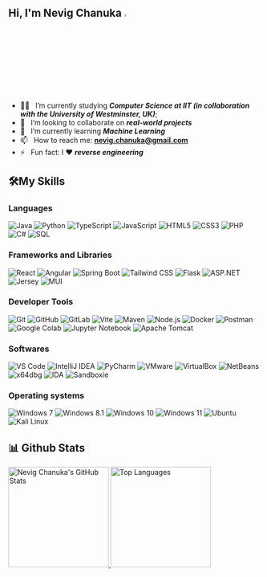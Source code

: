## Hi, I'm Nevig Chanuka <img src="https://media.giphy.com/media/hvRJCLFzcasrR4ia7z/giphy.gif" width="4%">

- 👨‍🎓 &nbsp; I’m currently studying ___**Computer Science at IIT (in collaboration with the University of Westminster, UK)**___; 
- 👯 &nbsp; I’m looking to collaborate on ___**real-world projects**___
- 🌱 &nbsp; I’m currently learning  ___**Machine Learning**___ 
- 📫 &nbsp; How to reach me: **nevig.chanuka@gmail.com**
- ⚡  &nbsp; Fun fact: I ❤️ ___**reverse engineering**___


## 🛠️My Skills 
### Languages 

<p align="left">

  <img src="https://img.shields.io/badge/Java-ED8B00?style=for-the-badge&logo=openjdk&logoColor=white" alt="Java">
  <img src="https://img.shields.io/badge/Python-3776AB?style=for-the-badge&logo=python&logoColor=white" alt="Python">
  <img src="https://img.shields.io/badge/TypeScript-3178C6?style=for-the-badge&logo=typescript&logoColor=white" alt="TypeScript">
  <img src="https://img.shields.io/badge/JavaScript-F7DF1E?style=for-the-badge&logo=javascript&logoColor=black" alt="JavaScript">
  <img src="https://img.shields.io/badge/HTML5-E34F26?style=for-the-badge&logo=html5&logoColor=white" alt="HTML5">
  <img src="https://img.shields.io/badge/CSS3-1572B6?style=for-the-badge&logo=css3&logoColor=white" alt="CSS3">
  <img src="https://img.shields.io/badge/PHP-777BB4?style=for-the-badge&logo=php&logoColor=white" alt="PHP">
  <img src="https://img.shields.io/badge/C%23-239120?style=for-the-badge&logo=c-sharp&logoColor=white" alt="C#">
  <img src="https://img.shields.io/badge/SQL-4479A1?style=for-the-badge&logo=mysql&logoColor=white" alt="SQL">

</p>

### Frameworks and Libraries

<p align="left">
  
  <img src="https://img.shields.io/badge/React-61DAFB?style=for-the-badge&logo=react&logoColor=black" alt="React">
  <img src="https://img.shields.io/badge/Angular-DD0031?style=for-the-badge&logo=angular&logoColor=white" alt="Angular">
  <img src="https://img.shields.io/badge/Spring_Boot-6DB33F?style=for-the-badge&logo=springboot&logoColor=white" alt="Spring Boot">
  <img src="https://img.shields.io/badge/Tailwind_CSS-06B6D4?style=for-the-badge&logo=tailwind-css&logoColor=white" alt="Tailwind CSS">
  <img src="https://img.shields.io/badge/Flask-000000?style=for-the-badge&logo=flask&logoColor=white" alt="Flask">
  <img src="https://img.shields.io/badge/ASP.NET-512BD4?style=for-the-badge&logo=dotnet&logoColor=white" alt="ASP.NET">
  <img src="https://img.shields.io/badge/Jersey-008000?style=for-the-badge" alt="Jersey">
  <img src="https://img.shields.io/badge/MUI-007FFF?style=for-the-badge&logo=mui&logoColor=white" alt="MUI">



</p>

### Developer Tools

<p>
  <img src="https://img.shields.io/badge/Git-F05032?style=for-the-badge&logo=git&logoColor=white" alt="Git">
  <img src="https://img.shields.io/badge/GitHub-181717?style=for-the-badge&logo=github&logoColor=white" alt="GitHub">
  <img src="https://img.shields.io/badge/GitLab-FC6D26?style=for-the-badge&logo=gitlab&logoColor=white" alt="GitLab">
  <img src="https://img.shields.io/badge/Vite-646CFF?style=for-the-badge&logo=vite&logoColor=white" alt="Vite">
  <img src="https://img.shields.io/badge/Maven-C71A36?style=for-the-badge&logo=apache-maven&logoColor=white" alt="Maven">
  <img src="https://img.shields.io/badge/Node.js-339933?style=for-the-badge&logo=node.js&logoColor=white" alt="Node.js">
  <img src="https://img.shields.io/badge/Docker-2496ED?style=for-the-badge&logo=docker&logoColor=white" alt="Docker">
  <img src="https://img.shields.io/badge/Postman-FF6C37?style=for-the-badge&logo=postman&logoColor=white" alt="Postman">
  <img src="https://img.shields.io/badge/Google%20Colab-F9AB00?style=for-the-badge&logo=googlecolab&logoColor=white" alt="Google Colab">
  <img src="https://img.shields.io/badge/Jupyter-F37626?style=for-the-badge&logo=jupyter&logoColor=white" alt="Jupyter Notebook">
  <img src="https://img.shields.io/badge/Tomcat-F8DC75?style=for-the-badge&logo=apachetomcat&logoColor=black" alt="Apache Tomcat">

</p>

### Softwares

<p>
  <img src="https://img.shields.io/badge/VS%20Code-007ACC?style=for-the-badge&logo=visualstudiocode&logoColor=white" alt="VS Code">
  <img src="https://img.shields.io/badge/IntelliJ%20IDEA-000000?style=for-the-badge&logo=intellijidea&logoColor=white" alt="IntelliJ IDEA">
  <img src="https://img.shields.io/badge/PyCharm-000000?style=for-the-badge&logo=pycharm&logoColor=white" alt="PyCharm">
  <img src="https://img.shields.io/badge/VMware-607078?style=for-the-badge&logo=vmware&logoColor=white" alt="VMware">
  <img src="https://img.shields.io/badge/VirtualBox-183A61?style=for-the-badge&logo=virtualbox&logoColor=white" alt="VirtualBox">
  <img src="https://img.shields.io/badge/NetBeans-1B6AC6?style=for-the-badge&logo=apache%20netbeans%20ide&logoColor=white" alt="NetBeans">
  <img src="https://img.shields.io/badge/x64dbg-444444?style=for-the-badge" alt="x64dbg">
  <img src="https://img.shields.io/badge/IDA-990000?style=for-the-badge" alt="IDA">
  <img src="https://img.shields.io/badge/Sandboxie-F4C430?style=for-the-badge" alt="Sandboxie">
</p>

### Operating systems

<p>
  <img src="https://img.shields.io/badge/Windows%207-0078D6?style=for-the-badge&logo=windows&logoColor=white" alt="Windows 7">
  <img src="https://img.shields.io/badge/Windows%208.1-00BCF2?style=for-the-badge&logo=windows&logoColor=white" alt="Windows 8.1">
  <img src="https://img.shields.io/badge/Windows%2010-0078D6?style=for-the-badge&logo=windows&logoColor=white" alt="Windows 10">
  <img src="https://img.shields.io/badge/Windows%2011-0078D6?style=for-the-badge&logo=windows11&logoColor=white" alt="Windows 11">
  <img src="https://img.shields.io/badge/Ubuntu-E95420?style=for-the-badge&logo=ubuntu&logoColor=white" alt="Ubuntu">
  <img src="https://img.shields.io/badge/Kali%20Linux-557C94?style=for-the-badge&logo=kalilinux&logoColor=white" alt="Kali Linux">
</p>


## 📊 Github Stats
<a href="https://github.com/NevigChanuka">
  <img src="https://github-readme-stats.vercel.app/api?username=NevigChanuka&layout=compact&langs_count=1&theme=radical"  height="200" alt="Nevig Chanuka's GitHub Stats" />
</a>
<a href="https://github.com/NevigChanuka">
  <img src="https://github-readme-stats.vercel.app/api/top-langs/?username=NevigChanuka&layout=compact&langs_count=10&theme=radical" height="200" alt="Top Languages" />
</a>


